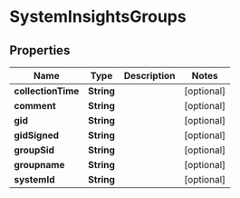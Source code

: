 # SystemInsightsGroups

## Properties
Name | Type | Description | Notes
------------ | ------------- | ------------- | -------------
**collectionTime** | **String** |  |  [optional]
**comment** | **String** |  |  [optional]
**gid** | **String** |  |  [optional]
**gidSigned** | **String** |  |  [optional]
**groupSid** | **String** |  |  [optional]
**groupname** | **String** |  |  [optional]
**systemId** | **String** |  |  [optional]
